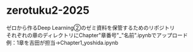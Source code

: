 # zerotuku2-2025
ゼロから作るDeep Learning②のゼミ資料を保管するためのリポジトリ\
それぞれの章のディレクトリにChapter"章番号"_"名前".ipynbでアップロード\
例：1章を吉田が担当→Chapter1_yoshida.ipynb

